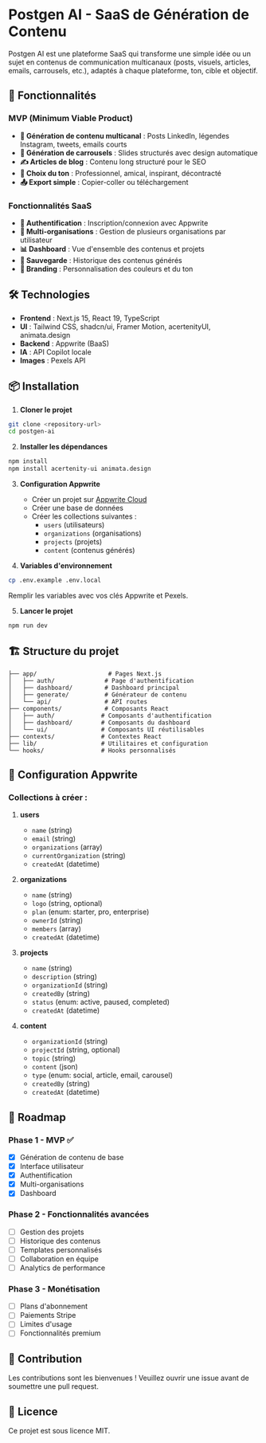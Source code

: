 # Postgen AI - SaaS de Génération de Contenu

Postgen AI est une plateforme SaaS qui transforme une simple idée ou un sujet en contenus de communication multicanaux (posts, visuels, articles, emails, carrousels, etc.), adaptés à chaque plateforme, ton, cible et objectif.

## 🚀 Fonctionnalités

### MVP (Minimum Viable Product)
- **🎯 Génération de contenu multicanal** : Posts LinkedIn, légendes Instagram, tweets, emails courts
- **🎨 Génération de carrousels** : Slides structurés avec design automatique
- **✍️ Articles de blog** : Contenu long structuré pour le SEO
- **🧠 Choix du ton** : Professionnel, amical, inspirant, décontracté
- **📤 Export simple** : Copier-coller ou téléchargement

### Fonctionnalités SaaS
- **👤 Authentification** : Inscription/connexion avec Appwrite
- **🏢 Multi-organisations** : Gestion de plusieurs organisations par utilisateur
- **📊 Dashboard** : Vue d'ensemble des contenus et projets
- **💾 Sauvegarde** : Historique des contenus générés
- **🎨 Branding** : Personnalisation des couleurs et du ton

## 🛠️ Technologies

- **Frontend** : Next.js 15, React 19, TypeScript
 - **UI** : Tailwind CSS, shadcn/ui, Framer Motion, acertenityUI, animata.design
- **Backend** : Appwrite (BaaS)
- **IA** : API Copilot locale
- **Images** : Pexels API

## 📦 Installation

1. **Cloner le projet**
```bash
git clone <repository-url>
cd postgen-ai
```

2. **Installer les dépendances**
```bash
npm install
npm install acertenity-ui animata.design
```


3. **Configuration Appwrite**
   - Créer un projet sur [Appwrite Cloud](https://cloud.appwrite.io)
   - Créer une base de données
   - Créer les collections suivantes :
     - `users` (utilisateurs)
     - `organizations` (organisations)
     - `projects` (projets)
     - `content` (contenus générés)

4. **Variables d'environnement**
```bash
cp .env.example .env.local
```
Remplir les variables avec vos clés Appwrite et Pexels.

5. **Lancer le projet**
```bash
npm run dev
```

## 🏗️ Structure du projet

```
├── app/                    # Pages Next.js
│   ├── auth/              # Page d'authentification
│   ├── dashboard/         # Dashboard principal
│   ├── generate/          # Générateur de contenu
│   └── api/               # API routes
├── components/            # Composants React
│   ├── auth/             # Composants d'authentification
│   ├── dashboard/        # Composants du dashboard
│   └── ui/               # Composants UI réutilisables
├── contexts/             # Contextes React
├── lib/                  # Utilitaires et configuration
└── hooks/                # Hooks personnalisés
```

## 🔧 Configuration Appwrite

### Collections à créer :

1. **users**
   - `name` (string)
   - `email` (string)
   - `organizations` (array)
   - `currentOrganization` (string)
   - `createdAt` (datetime)

2. **organizations**
   - `name` (string)
   - `logo` (string, optional)
   - `plan` (enum: starter, pro, enterprise)
   - `ownerId` (string)
   - `members` (array)
   - `createdAt` (datetime)

3. **projects**
   - `name` (string)
   - `description` (string)
   - `organizationId` (string)
   - `createdBy` (string)
   - `status` (enum: active, paused, completed)
   - `createdAt` (datetime)

4. **content**
   - `organizationId` (string)
   - `projectId` (string, optional)
   - `topic` (string)
   - `content` (json)
   - `type` (enum: social, article, email, carousel)
   - `createdBy` (string)
   - `createdAt` (datetime)

## 🎯 Roadmap

### Phase 1 - MVP ✅
- [x] Génération de contenu de base
- [x] Interface utilisateur
- [x] Authentification
- [x] Multi-organisations
- [x] Dashboard

### Phase 2 - Fonctionnalités avancées
- [ ] Gestion des projets
- [ ] Historique des contenus
- [ ] Templates personnalisés
- [ ] Collaboration en équipe
- [ ] Analytics de performance

### Phase 3 - Monétisation
- [ ] Plans d'abonnement
- [ ] Paiements Stripe
- [ ] Limites d'usage
- [ ] Fonctionnalités premium

## 🤝 Contribution

Les contributions sont les bienvenues ! Veuillez ouvrir une issue avant de soumettre une pull request.

## 📄 Licence

Ce projet est sous licence MIT.